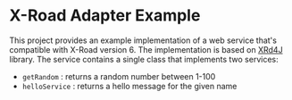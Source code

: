 # X-Road Adapter Example

This project provides an example implementation of a web service that's compatible with X-Road version 6. The implementation is based on [XRd4J](https://github.com/petkivim/xrd4j) library. The service contains a single class that
implements two services:

* ```getRandom``` : returns a random number between 1-100
* ```helloService``` : returns a hello message for the given name
